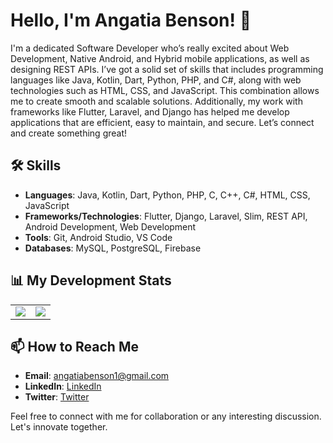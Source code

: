 # Hello, I'm Angatia Benson! 👋
I'm a dedicated Software Developer who’s really excited about Web Development, Native Android, and Hybrid mobile applications, as well as designing REST APIs. I’ve got a solid set of skills that includes programming languages like Java, Kotlin, Dart, Python, PHP, and C#, along with web technologies such as HTML, CSS, and JavaScript. This combination allows me to create smooth and scalable solutions. Additionally, my work with frameworks like Flutter, Laravel, and Django has helped me develop applications that are efficient, easy to maintain, and secure. Let’s connect and create something great!

## 🛠️ Skills
- **Languages**: Java, Kotlin, Dart, Python, PHP, C, C++, C#, HTML, CSS, JavaScript
- **Frameworks/Technologies**: Flutter, Django, Laravel, Slim, REST API, Android Development, Web Development
- **Tools**: Git, Android Studio, VS Code
- **Databases**: MySQL, PostgreSQL, Firebase

## 📊 My Development Stats

<table>
  <tr>
    <td valign="top"><img src="https://github-readme-stats.vercel.app/api/wakatime?username=bensonetia&layout=compact&theme=dark" /></td>
    <td valign="top"><img src="https://streak-stats.demolab.com?user=angatiabenson&theme=dark&hide_border=true&mode=weekly" /></td>
  </tr>
</table>

## 📫 How to Reach Me
- **Email**: angatiabenson1@gmail.com
- **LinkedIn**: [LinkedIn](https://www.linkedin.com/in/angatia-benson/)
- **Twitter**: [Twitter](https://twitter.com/bensonetia)

Feel free to connect with me for collaboration or any interesting discussion. Let's innovate together.
